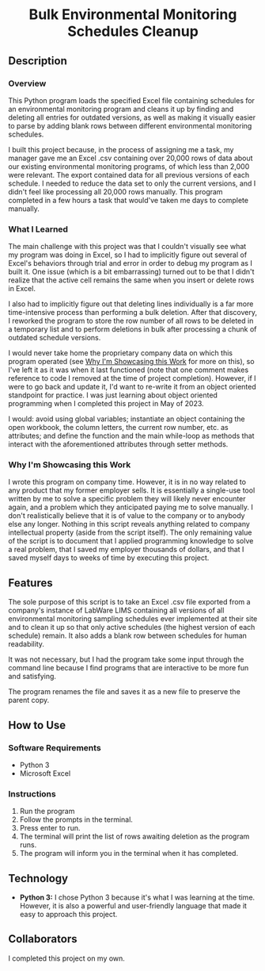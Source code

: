 # <div align="center">Bulk Environmental Monitoring Schedules Cleanup</div>


## Description
### Overview
This Python program loads the specified Excel file containing schedules for an environmental monitoring program and cleans it up by finding and deleting all entries for outdated versions, as well as making it visually easier to parse by adding blank rows between different environmental monitoring schedules.

I built this project because, in the process of assigning me a task, my manager gave me an Excel .csv containing over 20,000 rows of data about our existing environmental monitoring programs, of which less than 2,000 were relevant. The export contained data for all previous versions of each schedule. I needed to reduce the data set to only the current versions, and I didn't feel like processing all 20,000 rows manually. This program completed in a few hours a task that would've taken me days to complete manually.

### What I Learned
The main challenge with this project was that I couldn't visually see what my program was doing in Excel, so I had to implicitly figure out several of Excel's behaviors through trial and error in order to debug my program as I built it. One issue (which is a bit embarrassing) turned out to be that I didn't realize that the active cell remains the same when you insert or delete rows in Excel.

I also had to implicitly figure out that deleting lines individually is a far more time-intensive process than performing a bulk deletion. After that discovery, I reworked the program to store the row number of all rows to be deleted in a temporary list and to perform deletions in bulk after processing a chunk of outdated schedule versions.

I would never take home the proprietary company data on which this program operated (see [Why I'm Showcasing this Work](#why-im-showcasing-this-work) for more on this), so I've left it as it was when it last functioned (note that one comment makes reference to code I removed at the time of project completion). However, if I were to go back and update it, I'd want to re-write it from an object oriented standpoint for practice. I was just learning about object oriented programming when I completed this project in May of 2023.

I would: avoid using global variables; instantiate an object containing the open workbook, the column letters, the current row number, etc. as attributes; and define the function and the main while-loop as methods that interact with the aforementioned attributes through setter methods.

### Why I'm Showcasing this Work
I wrote this program on company time. However, it is in no way related to any product that my former employer sells. It is essentially a single-use tool written by me to solve a specific problem they will likely never encounter again, and a problem which they anticipated paying me to solve manually. I don't realistically believe that it is of value to the company or to anybody else any longer. Nothing in this script reveals anything related to company intellectual property (aside from the script itself). The only remaining value of the script is to document that I applied programming knowledge to solve a real problem, that I saved my employer thousands of dollars, and that I saved myself days to weeks of time by executing this project.


## Features
The sole purpose of this script is to take an Excel .csv file exported from a company's instance of LabWare LIMS containing all versions of all environmental monitoring sampling schedules ever implemented at their site and to clean it up so that only active schedules (the highest version of each schedule) remain. It also adds a blank row between schedules for human readability.

It was not necessary, but I had the program take some input through the command line because I find programs that are interactive to be more fun and satisfying.

The program renames the file and saves it as a new file to preserve the parent copy.


## How to Use
### Software Requirements
* Python 3
* Microsoft Excel

### Instructions
1. Run the program
2. Follow the prompts in the terminal.
3. Press enter to run.
4. The terminal will print the list of rows awaiting deletion as the program runs.
5. The program will inform you in the terminal when it has completed.

## Technology
* **Python 3:** I chose Python 3 because it's what I was learning at the time. However, it is also a powerful and user-friendly language that made it easy to approach this project.


## Collaborators
I completed this project on my own.